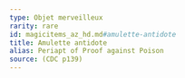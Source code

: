 ```yaml
---
type: Objet merveilleux
rarity: rare
id: magicitems_az_hd.md#amulette-antidote
title: Amulette antidote
alias: Periapt of Proof against Poison
source: (CDC p139)
---
```


